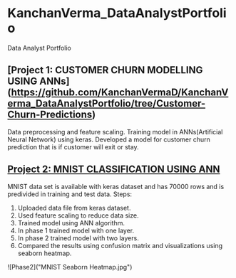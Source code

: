# KanchanVerma_DataAnalystPortfolio
Data Analyst Portfolio
## [Project 1: CUSTOMER CHURN MODELLING USING ANNs] (https://github.com/KanchanVermaD/KanchanVerma_DataAnalystPortfolio/tree/Customer-Churn-Predictions)
Data preprocessing and feature scaling.
Training model in ANNs(Artificial Neural Network) using keras.
Developed a model for customer churn prediction that is if customer will exit or stay.




## [Project 2: MNIST CLASSIFICATION USING ANN](https://github.com/KanchanVermaD/KanchanVerma_DataAnalystPortfolio/tree/MNIST)
MNIST data set is available with keras dataset and has 70000 rows and is predivided in training and test data.
Steps:
1. Uploaded data file from keras dataset.
2. Used feature scaling to reduce data size.
3. Trained model using ANN algorithm.
4. In phase 1 trained model with one layer.
5. In phase 2 trained model with two layers.
6. Compared the results using confusion matrix and visualizations using seaborn heatmap.

![Phase2]("MNIST Seaborn Heatmap.jpg")
